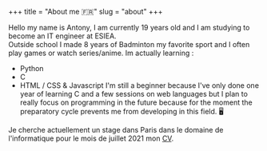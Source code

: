 +++
title = "About me 🇫🇷"
slug = "about"
+++

Hello my name is Antony, I am currently 19 years old and I am studying to become an IT engineer at ESIEA.  
Outside school I made 8 years of Badminton my favorite sport and I often play games or watch series/anime.
Im actually learning :  
- Python  
- C   
- HTML / CSS & Javascript
I'm still a beginner because I've only done one year of learning C and a few sessions on web languages but
I plan to really focus on programming in the future because for the moment the preparatory cycle prevents me from developing in this field. 🖥


 Je cherche actuellement un stage dans Paris dans le domaine de l'informatique pour le mois de juillet 2021 mon [CV](https://bit.ly/2Tr03IG "Mon CV").
